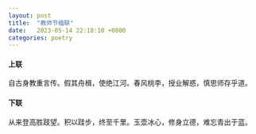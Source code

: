 ```yaml
---
layout: post
title:  "教师节楹联"
date:   2023-05-14 22:18:10 +0800
categories: poetry
---
```


#### 上联
自古身教重言传。假其舟楫，使绝江河。春风桃李，授业解惑，慎思师存乎道。 
#### 下联
从来登高胜跂望。积以跬步，终至千里。玉壶冰心，修身立德，难忘青出于蓝。

